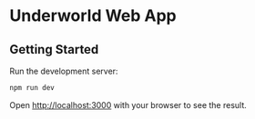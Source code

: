 # Underworld Web App

## Getting Started

Run the development server:

```bash
npm run dev
```

Open [http://localhost:3000](http://localhost:3000) with your browser to see the result.
